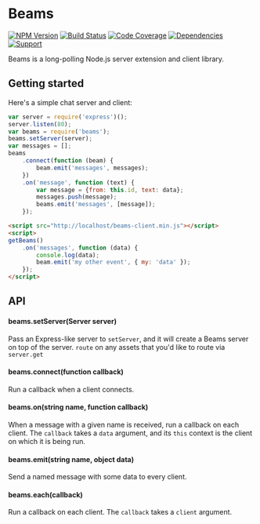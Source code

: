# Beams

[![NPM Version](https://badge.fury.io/js/beams.png)](http://badge.fury.io/js/beams)
[![Build Status](https://travis-ci.org/zerious/beams.png?branch=master)](https://travis-ci.org/zerious/beams)
[![Code Coverage](https://coveralls.io/repos/zerious/beams/badge.png?branch=master)](https://coveralls.io/r/zerious/beams)
[![Dependencies](https://david-dm.org/zerious/beams.png?theme=shields.io)](https://david-dm.org/zerious/beams)
[![Support](http://img.shields.io/gittip/zerious.png)](https://www.gittip.com/zerious/)

Beams is a long-polling Node.js server extension and client library.

## Getting started

Here's a simple chat server and client:

```javascript
var server = require('express')();
server.listen(80);
var beams = require('beams');
beams.setServer(server);
var messages = [];
beams
	.connect(function (beam) {
		beam.emit('messages', messages);
	})
	.on('message', function (text) {
		var message = {from: this.id, text: data};
		messages.push(message);
		beams.emit('messages', [message]);
	});
```

```html
<script src="http://localhost/beams-client.min.js"></script>
<script>
getBeams()
	.on('messages', function (data) {
		console.log(data);
		beam.emit('my other event', { my: 'data' });
	});
</script>
```


## API

#### beams.setServer(Server server)
Pass an Express-like server to `setServer`, and it will create a Beams server on
top of the server.
`route` on any assets that you'd like to route via `server.get`

#### beams.connect(function callback)
Run a callback when a client connects.

#### beams.on(string name, function callback)
When a message with a given name is received, run a callback on each client.
The `callback` takes a `data` argument, and its `this` context is the client
on which it is being run.

#### beams.emit(string name, object data)
Send a named message with some data to every client.

#### beams.each(callback)
Run a callback on each client. The `callback` takes a `client` argument.